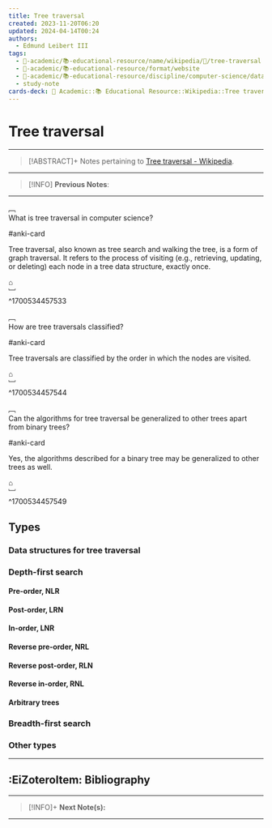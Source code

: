 ```yaml
---
title: Tree traversal
created: 2023-11-20T06:20
updated: 2024-04-14T00:24
authors:
  - Edmund Leibert III
tags:
  - 🔴-academic/📚-educational-resource/name/wikipedia/🔖/tree-traversal
  - 🔴-academic/📚-educational-resource/format/website
  - 🔴-academic/📚-educational-resource/discipline/computer-science/data-structures-and-algorithms/tree
  - study-note
cards-deck: 🔴 Academic::📚 Educational Resource::Wikipedia::Tree traversal
---
```


# Tree traversal

---

> [!ABSTRACT]+
> Notes pertaining to [Tree traversal - Wikipedia](https://en.wikipedia.org/wiki/Tree_traversal).

---

> [!INFO]
> **Previous Notes**:
> 

---

﹇<br>
What is tree traversal in computer science?

#anki-card 

Tree traversal, also known as tree search and walking the tree, is a form of graph traversal. It refers to the process of visiting (e.g., retrieving, updating, or deleting) each node in a tree data structure, exactly once.

⌂
<br>﹈<br>^1700534457533

﹇<br>
How are tree traversals classified?

#anki-card 

Tree traversals are classified by the order in which the nodes are visited.

⌂
<br>﹈<br>^1700534457544

﹇<br>
Can the algorithms for tree traversal be generalized to other trees apart from binary trees?

#anki-card 

Yes, the algorithms described for a binary tree may be generalized to other trees as well.

⌂
<br>﹈<br>^1700534457549

## Types

### Data structures for tree traversal

### Depth-first search

#### Pre-order, NLR

#### Post-order, LRN

#### In-order, LNR

#### Reverse pre-order, NRL

#### Reverse post-order, RLN

#### Reverse in-order, RNL

#### Arbitrary trees

### Breadth-first search

### Other types

---

## :EiZoteroItem: Bibliography

---

> [!INFO]+
> **Next Note(s):**

---
